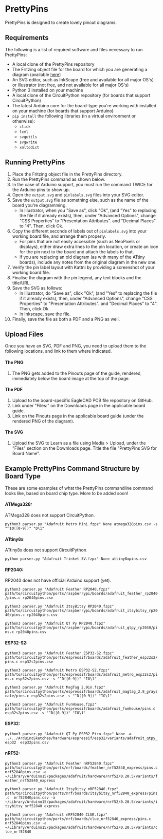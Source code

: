 # PrettyPins

PrettyPins is designed to create lovely pinout diagrams. 

## Requirements
The following is a list of required software and files necessary to run PrettyPins:
* A local clone of the PrettyPins repository
* The Fritzing object file for the board for which you are generating a diagram (available [here](https://github.com/adafruit/Fritzing-Library/tree/master/parts))
* An SVG editor, such as InkScape (free and available for all major OS's) or Illustrator (not free, and not available for all major OS's)
* Python 3 installed on your machine
* A local clone of the CircuitPython repository (for boards that support CircuitPython)
* The latest Arduino core for the board-type you're working with installed on your machine (for boards that support Arduino)
* `pip install` the following libraries (in a virtual environment or otherwise):
  * `click`
  * `lxml`
  * `svgutils`
  * `svgwrite`
  * `xmltodict`

## Running PrettyPins
1. Place the Fritzing object file in the PrettyPins directory.
2. Run the PrettyPins command as shown below.
3. In the case of Arduino support, you must run the command TWICE for the Arduino pins to show up.
4. Open the `output.svg` and `pinlabels.svg` files into your SVG editor.
5. Save the `output.svg` file as something else, such as the name of the board you're diagramming.
   * In Illustrator, when you "Save as", click "Ok", (and "Yes" to replacing the file if it already exists), then, under "Advanced Options", change "CSS Properties" to "Presentation Attributes". and "Decimal Places" to "4". Then, click Ok.
6. Copy the different seconds of labels out of `pinlabels.svg` into your working board file, and arrange them properly.
   * For pins that are not easily accessible (such as NeoPixels or displays), either draw extra lines to the pin location, or create an icon for the pin next to the board and attach the labels to that.
   * If you are replacing an old diagram (as with many of the ATtiny boards), include any notes from the original diagram in the new one.
7. Verify the pin label layout with Kattni by providing a screenshot of your working board file.
8. Finalise the diagram with the pin legend, any text blocks and the title/URL.
9. Save the SVG as follows:
    * In Illustrator, do "Save as", click "Ok", (and "Yes" to replacing the file if it already exists), then, under "Advanced Options", change "CSS Properties" to "Presentation Attributes". and "Decimal Places" to "4". Then, click Ok.
    * In Inkscape, save the file.
10. Finally, save the file as both a PDF and a PNG as well.

## Upload Files
Once you have an SVG, PDF and PNG, you need to upload them to the following locations, and link to them where indicated.
#### The PNG
1. The PNG gets added to the Pinouts page of the guide, rendered, immediately below the board image at the top of the page.

#### The PDF
1. Upload to the board-specific EagleCAD PCB file repository on GitHub.
2. Link under "Files:" on the Downloads page in the applicable board guide.
3. Link on the Pinouts page in the applicable board guide (under the rendered PNG of the diagram).

#### The SVG
1. Upload the SVG to Learn as a file using Media > Upload, under the "Files" section on the Downloads page. Title the file "PrettyPins SVG for Board Name".

## Example PrettyPins Command Structure by Board Type
These are some examples of what the PrettyPins commandline command looks like, based on board chip type. More to be added soon!

#### ATMega328:
ATMega328 does not support CircuitPython.

```python3 parser.py "Adafruit Metro Mini.fzpz" None atmega328pins.csv -s "^IO([0-9])" "D\1"```

#### ATtiny8x
ATtiny8x does not support CircuitPython.

```python parser.py "Adafruit Trinket 3V.fzpz" None attiny8xpins.csv```

#### RP2040:
RP2040 does not have official Arduino support (yet).

```python3 parser.py "Adafruit Feather RP2040.fzpz" path/to/circuitpython/ports/raspberrypi/boards/adafruit_feather_rp2040/pins.c rp2040pins.csv```

```python3 parser.py "Adafruit ItsyBitsy RP2040.fzpz" path/to/circuitpython/ports/raspberrypi/boards/adafruit_itsybitsy_rp2040/pins.c rp2040pins.csv```

```python3 parser.py "Adafruit QT Py RP2040.fzpz" path/to/circuitpython/ports/raspberrypi/boards/adafruit_qtpy_rp2040/pins.c rp2040pins.csv```

#### ESP32-S2:

```python3 parser.py "Adafruit Feather ESP32-S2.fzpz" path/to/circuitpython/ports/espressif/boards/adafruit_feather_esp32s2/pins.c esp32s2pins.csv```

```python3 parser.py "Adafruit Metro ESP32-S2.fzpz" path/to/circuitpython/ports/espressif/boards/adafruit_metro_esp32s2/pins.c esp32s2pins.csv -s "^D([0-9])" "IO\1"```

```python3 parser.py "Adafruit MagTag 2.9in.fzpz" path/to/circuitpython/ports/espressif/boards/adafruit_magtag_2.9_grayscale/pins.c esp32s2pins.csv -s "^D([0-9])" "IO\1"```

```python3 parser.py "Adafruit FunHouse.fzpz"  path/to/circuitpython/ports/espressif/boards/adafruit_funhouse/pins.c esp32s2pins.csv -s "^D([0-9])" "IO\1"```


#### ESP32:

```python3 parser.py "Adafruit QT Py ESP32 Pico.fzpz" None -a ../../ArduinoSketches/hardware/espressif/esp32/variants/adafruit_qtpy_esp32  esp32pins.csv```


#### nRF52:

```python3 parser.py "Adafruit Feather nRF52840.fzpz"  path/to/circuitpython/ports/nrf/boards/feather_nrf52840_express/pins.c  nrf52840pins.csv -a ~/Library/Arduino15/packages/adafruit/hardware/nrf52/0.20.5/variants/feather_nrf52840_express```

```python3 parser.py "Adafruit ItsyBitsy nRF52840.fzpz"  path/to/circuitpython/ports/nrf/boards/itsybitsy_nrf52840_express/pins.c  nrf52840pins.csv -a ~/Library/Arduino15/packages/adafruit/hardware/nrf52/0.20.5/variants/itsybitsy_nrf52840_express```

```python3 parser.py "Adafruit nRF52840 CLUE.fzpz"  path/to/circuitpython/ports/nrf/boards/clue_nrf52840_express/pins.c  nrf52840pins.csv -a ~/Library/Arduino15/packages/adafruit/hardware/nrf52/0.20.5/variants/clue_nrf52840```
